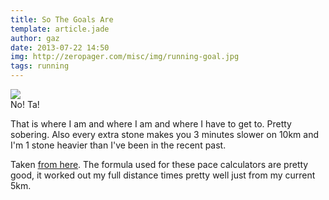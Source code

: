 ```yaml
---
title: So The Goals Are
template: article.jade
author: gaz
date: 2013-07-22 14:50
img: http://zeropager.com/misc/img/running-goal.jpg
tags: running
---
```


<div class='middle'>
<img src='/misc/img/running-goal.jpg'>
<div>No! Ta! </div>
</div>

That is where I am and where I am and where I have to get to. Pretty sobering. Also every extra stone makes you 3 minutes slower on 10km and I'm 1 stone heavier than I've been in the recent past.

Taken [from here](http://www.mcmillanrunning.com/). The formula used for these pace calculators are pretty good, it worked out my full distance times pretty well just from my current 5km.

